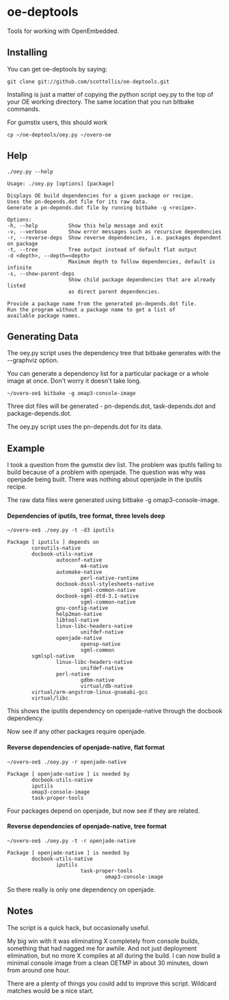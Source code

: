  oe-deptools
=============

Tools for working with OpenEmbedded.


Installing
-------

You can get oe-deptools by saying:

    git clone git://github.com/scottellis/oe-deptools.git

Installing is just a matter of copying the python script oey.py
to the top of your OE working directory. The same location that
you run bitbake commands.

For gumstix users, this should work

    cp ~/oe-deptools/oey.py ~/overo-oe


Help
-------

    ./oey.py --help

    Usage: ./oey.py [options] [package]

    Displays OE build dependencies for a given package or recipe.
    Uses the pn-depends.dot file for its raw data.
    Generate a pn-depends.dot file by running bitbake -g <recipe>.

    Options:
    -h, --help	        Show this help message and exit
    -v, --verbose       Show error messages such as recursive dependencies
    -r, --reverse-deps  Show reverse dependencies, i.e. packages dependent on package
    -t, --tree          Tree output instead of default flat output
    -d <depth>, --depth=<depth> 
                        Maximum depth to follow dependencies, default is infinite
    -s, --show-parent-deps
                        Show child package dependencies that are already listed
                        as direct parent dependencies.

    Provide a package name from the generated pn-depends.dot file.
    Run the program without a package name to get a list of
    available package names.


Generating Data
-------

The oey.py script uses the dependency tree that bitbake generates with
the --graphviz option. 

You can generate a dependency list for a particular package or a whole image
at once. Don't worry it doesn't take long.

    ~/overo-oe$ bitbake -g omap3-console-image


Three dot files will be generated - pn-depends.dot, task-depends.dot and
package-depends.dot. 

The oey.py script uses the pn-depends.dot for its data.

Example
-------

I took a question from the gumstix dev list. The problem was iputils failing
to build because of a problem with openjade. The question was why was openjade 
being built. There was nothing about openjade in the iputils recipe.

The raw data files were generated using bitbake -g omap3-console-image.


#### Dependencies of iputils, tree format, three levels deep

    ~/overo-oe$ ./oey.py -t -d3 iputils

    Package [ iputils ] depends on
            coreutils-native
            docbook-utils-native
                    autoconf-native
                            m4-native
                    automake-native
                            perl-native-runtime
                    docbook-dsssl-stylesheets-native
                            sgml-common-native
                    docbook-sgml-dtd-3.1-native
                            sgml-common-native
                    gnu-config-native
                    help2man-native
                    libtool-native
                    linux-libc-headers-native
                            unifdef-native
                    openjade-native
                            opensp-native
                            sgml-common
            sgmlspl-native
                    linux-libc-headers-native
                            unifdef-native
                    perl-native
                            gdbm-native
                            virtual/db-native
            virtual/arm-angstrom-linux-gnueabi-gcc
            virtual/libc

This shows the iputils dependency on openjade-native through the docbook
dependency.

Now see if any other packages require openjade.

#### Reverse dependencies of openjade-native, flat format

    ~/overo-oe$ ./oey.py -r openjade-native

    Package [ openjade-native ] is needed by
            docbook-utils-native
            iputils
            omap3-console-image
            task-proper-tools

Four packages depend on openjade, but now see if they are related.

#### Reverse dependencies of openjade-native, tree format

    ~/overo-oe$ ./oey.py -t -r openjade-native

    Package [ openjade-native ] is needed by
            docbook-utils-native
                    iputils
                            task-proper-tools
                                    omap3-console-image


So there really is only one dependency on openjade.


Notes
-------

The script is a quick hack, but occasionally useful.

My big win with it was eliminating X completely from console builds, 
something that had nagged me for awhile. And not just deployment elimination, 
but no more X compiles at all during the build. I can now build a minimal
console image from a clean OETMP in about 30 minutes, down from around one
hour. 

There are a plenty of things you could add to improve this script. 
Wildcard matches would be a nice start.


